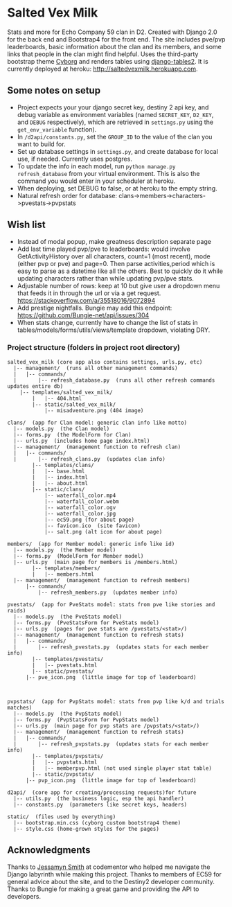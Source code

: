 # Salted Vex Milk
Stats and more for Echo Company 59 clan in D2. Created with Django 2.0 for the back end and Bootstrap4 for the front end. The site includes pve/pvp leaderboards, basic information about the clan and its members, and some links that people in the clan might find helpful. Uses the third-party bootstrap theme [Cyborg](https://bootswatch.com/cyborg/) and renders tables using [django-tables2](https://django-tables2.readthedocs.io/en/latest/pages/tutorial.html). It is currently deployed at heroku: http://saltedvexmilk.herokuapp.com.

## Some notes on setup
- Project expects your your django secret key, destiny 2 api key, and debug variable as environment variables (named `SECRET_KEY`, `D2_KEY`, and `DEBUG` respectively), which are retrieved in `settings.py` using the `get_env_variable` function).
- In `/d2api/constants.py`, set the `GROUP_ID` to the value of the clan you want to build for.
- Set up database settings in `settings.py`, and create database for local use, if needed. Currently uses postgres.
- To update the info in each model, run `python manage.py refresh_database` from your virtual environment. This is also the command you would enter in your scheduler at heroku.
- When deploying, set DEBUG to false, or at heroku to the empty string.
- Natural refresh order for database: clans->members->characters->pvestats->pvpstats


## Wish list
- Instead of modal popup, make greatness description separate page
- Add last time played pvp/pve to leaderboards: would involve GetActivityHistory over all characters, count=1 (most recent), mode (either pvp or pve) and page=0. Then parse activities,period which is easy to parse as a datetime like all the others. Best to quickly do it while updating characters rather than while updating pvp/pve stats.
- Adjustable number of rows: keep at 10 but give user a dropdown menu that feeds it in through the url or via a get request. https://stackoverflow.com/a/35518016/9072894
- Add prestige nightfalls. Bungie may add this endpoint: https://github.com/Bungie-net/api/issues/304
- When stats change, currently have to change the list of stats in tables/models/forms/utils/views/template dropdown, violating DRY.


### Project structure (folders in project root directory)
	salted_vex_milk (core app also contains settings, urls.py, etc)
      |-- management/  (runs all other management commands)
      |   |-- commands/  
      |       |-- refresh_database.py  (runs all other refresh commands updates entire db)
	  	|-- templates/salted_vex_milk/
			|   |-- 404.html    
			|-- static/salted_vex_milk/
			    |-- misadventure.png (404 image)

    clans/  (app for Clan model: generic clan info like motto)    
      |-- models.py  (the Clan model)    
      |-- forms.py  (the ModelForm for Clan)    
      |-- urls.py  (includes home page index.html)    
      |-- management/  (management function to refresh clan)
      |   |-- commands/  
      |       |-- refresh_clans.py  (updates clan info)
			|-- templates/clans/
			|   |-- base.html    
			|   |-- index.html   
			|   |-- about.html   
			|-- static/clans/
		        |-- waterfall_color.mp4
		        |-- waterfall_color.webm
		        |-- waterfall_color.ogv
		        |-- waterfall_color.jpg
		        |-- ec59.png (for about page)
		        |-- favicon.ico  (site favicon)
		        |-- salt.png (alt icon for about page)			

    members/  (app for Member model: generic info like id)     
      |-- models.py  (the Member model)    
      |-- forms.py  (ModelForm for Member model)    
      |-- urls.py  (main page for members is /members.html)  
			|-- templates/members/
			|   |-- members.html		   
      |-- management/  (management function to refresh members)
          |-- commands/
              |-- refresh_members.py  (updates member info)

    pvestats/  (app for PveStats model: stats from pve like stories and raids)     
      |-- models.py  (the PveStats model)    
      |-- forms.py  (PveStatsForm for PveStats model)    
      |-- urls.py  (pages for pve stats are /pvestats/<stat>/)     
      |-- management/  (management function to refresh stats)
      |   |-- commands/
      |       |-- refresh_pvestats.py  (updates stats for each member info)
			|-- templates/pvestats/
			|   |-- pvestats.html
			|-- static/pvestats/
          |-- pve_icon.png  (little image for top of leaderboard)



    pvpstats/  (app for PvpStats model: stats from pvp like k/d and trials matches)     
      |-- models.py  (the PvpStats model)    
      |-- forms.py  (PvpStatsForm for PvpStats model)    
      |-- urls.py  (main page for pvp stats are /pvpstats/<stat>/)     
      |-- management/  (management function to refresh stats)
      |   |-- commands/
      |       |-- refresh_pvpstats.py  (updates stats for each member info)  
			|-- templates/pvpstats/
			|   |-- pvpstats.html
			|   |-- memberpvp.html (not used single player stat table)
			|-- static/pvpstats/
          |-- pvp_icon.png  (little image for top of leaderboard)

    d2api/  (core app for creating/processing requests)for future   
      |-- utils.py  (the business logic, esp the api handler)    
      |-- constants.py  (parameters like secret keys, headers)   

    static/  (files used by everything)
      |-- bootstrap.min.css (cyborg custom bootstrap4 theme)
      |-- style.css (home-grown styles for the pages)

## Acknowledgments
Thanks to [Jessamyn Smith](https://www.codementor.io/jessamynsmith) at codementor who helped me navigate the Django labyrinth while making this project. Thanks to members of EC59 for general advice about the site, and to the Destiny2 developer community. Thanks to Bungie for making a great game and providing the API to developers.
